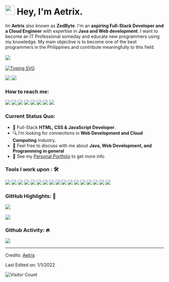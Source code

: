 <h1><img src="https://slackmojis.com/emojis/5197-party_blob/download" width="30"/> Hey, I'm Aetrix.</h1>

Im **Aetrix** also known as **ZedByte**. I'm an **aspiring Full-Stack Developer and a Cloud Engineer** with expertise in **Java and Web development**. I want to become an IT Professional someday and educate new programmers using my knowledge. My main objective is to become one of the best programmers in the Philippines and contribute meaningfully to this field.<br><br>
<a href="https://www.facebook.com"><img src="https://camo.githubusercontent.com/d79c5549652f9c7690992eb49571d216a70a480681561cbd93bfbfc77c491e54/68747470733a2f2f696d672e736869656c64732e696f2f62616467652f596f75547562652d4646303030303f7374796c653d666f722d7468652d6261646765266c6f676f3d796f7574756265266c6f676f436f6c6f723d7768697465"></a><img><br><br>
[![Typing SVG](https://readme-typing-svg.herokuapp.com?color=%2349F707&lines=I'm+Aetrix;Full-Stack+Web+Developer;Cloud+Engineer)](https://git.io/typing-svg)

[![](https://img.shields.io/badge/Gmail-aetrix@gmail.com-red)](mailto:@gmail.com) [![](https://img.shields.io/badge/Linkedin-blue)](https://www.linkedin.com/in/aetrix)

### How to reach me: 
<a href="mailto: aetrix@gmail.com">
<img src="https://img.shields.io/badge/-aetrix@gmail.com-7B83EB?&style=for-the-badge&logo=Microsoft-outlook&logoColor=white" ></a>  <a  href="https://www.instagram.com"><img src="https://img.shields.io/badge/@aetrix-%23E4405F.svg?&style=for-the-badge&logo=instagram&logoColor=white"> </a>  <a href="https://www.linkedin.com/"><img src="https://img.shields.io/badge/aetrix-%230077B5.svg?&style=for-the-badge&logo=linkedin&logoColor=white" ></a>  <a  href="https://www.aetrix.netlify.app/"><img src="https://img.shields.io/badge/aetrix.github.io-%2312100E.svg?&style=for-the-badge&logo=safari&logoColor=white"></a>
<a href="https://www.messenger.com/"><img src="https://img.shields.io/badge/Messenger-00B2FF?style=for-the-badge&logo=messenger&logoColor=white"></a> <a href="https://www.telegram.com/"><img src="https://img.shields.io/badge/Telegram-2CA5E0?style=for-the-badge&logo=telegram&logoColor=white"></a> <a href="www.discord.com"><img src="https://img.shields.io/badge/Discord-7289DA?style=for-the-badge&logo=discord&logoColor=white"></a> <a href="www.microsoftteams.com"><img src="https://img.shields.io/badge/Microsoft_Teams-6264A7?style=for-the-badge&logo=microsoft-teams&logoColor=white"></a>

### Current Status Quo:

- 💼 Full-Stack <strong>HTML, CSS & JavaScript Developer</strong>.
- 🔍 I’m looking for connections in <strong>Web Development and Cloud Computing</strong> Industry.
- 💬 Feel free to discuss with me about <strong>Java, Web Development, and Programming in general</strong>
- 👀 See my [Personal Portfolio](aetrix.netlify.app) to get more info

### Tools I work upon : 🛠

<img src="https://img.shields.io/badge/html5-%23E34F26.svg?style=for-the-badge&logo=html5&logoColor=white">   <img src="https://img.shields.io/badge/css3%20-%2314354C.svg?&style=for-the-badge&logo=css3&logoColor=white">   <img src="https://img.shields.io/badge/javascript%20-%23323330.svg?&style=for-the-badge&logo=javascript&logoColor=%23F7DF1E"> <img src="https://img.shields.io/badge/PHP%20-%23777BB4.svg?&style=for-the-badge&logo=php&logoColor=white">   <img src="https://img.shields.io/badge/react-%2320232a.svg?style=for-the-badge&logo=react&logoColor=%2361DAFB"> <img src="https://img.shields.io/badge/Angular%20-%23DD0031.svg?&style=for-the-badge&logo=angular&logoColor=white"> <img src="https://img.shields.io/badge/Babel-F9DC3e?style=for-the-badge&logo=babel&logoColor=black"> <img src="https://img.shields.io/badge/node.js%20-%23008CC1.svg?&style=for-the-badge&logo=node.js&logoColor=white"> <img src="https://img.shields.io/badge/mongodb%20-%2347A248svg?&style=for-the-badge&logo=mongodb&logoColor=white"> <img src="https://img.shields.io/badge/git%20-%23F05032.svg?&style=for-the-badge&logo=git&logoColor=white"/> <img src="http://img.shields.io/badge/-VS%20Code-000000?style=for-the-badge&logo=Visual-studio-code&logoColor=blue"> <img src="https://img.shields.io/badge/bootstrap-%23563D7C.svg?style=for-the-badge&logo=bootstrap&logoColor=white"> <img src="https://img.shields.io/badge/Canva-%2300C4CC.svg?style=for-the-badge&logo=Canva&logoColor=white"> <img src="https://img.shields.io/badge/figma-%23F24E1E.svg?style=for-the-badge&logo=figma&logoColor=white"> <img src="https://img.shields.io/badge/Eclipse-FE7A16.svg?style=for-the-badge&logo=Eclipse&logoColor=white">
<img src="https://img.shields.io/badge/Java-ED8B00?style=for-the-badge&logo=java&logoColor=white"> <img src="https://img.shields.io/badge/Python-14354C?style=for-the-badge&logo=python&logoColor=white">

### GitHub Highlights: :blossom:
<a href="https://www.linkedin.com/in">
   <img align="center" src="https://github-readme-streak-stats.herokuapp.com/?user=Zedbyte&theme=buefy-dark&date_format=M%20j%5B%2C%20Y%5D" />
</a><br><br>
<a href="https://www.linkedin.com/in">
  <img align="center" src="https://github-readme-stats.vercel.app/api/top-langs/?username=Zedbyte&langs_count=8&layout=compact&theme=material-palenight&hide=html,Tcl" />
</a>

### Github Activity: 🔥 
<img align="center" src="https://activity-graph.herokuapp.com/graph?username=Aetrix&theme=dracula&color=B994E6&bg_color=2B2D3D" />

-----
Credits: [Aetrix](https://github.com/)

Last Edited on: 1/1/2022

![Visitor Count](https://profile-counter.glitch.me/{aetrix}/count.svg)
